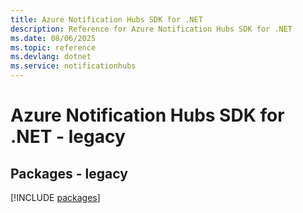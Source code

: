 ```yaml
---
title: Azure Notification Hubs SDK for .NET
description: Reference for Azure Notification Hubs SDK for .NET
ms.date: 08/06/2025
ms.topic: reference
ms.devlang: dotnet
ms.service: notificationhubs
---
```

# Azure Notification Hubs SDK for .NET - legacy
## Packages - legacy
[!INCLUDE [packages](notification-hubs-index.md)]
